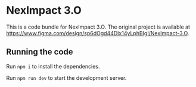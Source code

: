 
  # NexImpact 3.O

  This is a code bundle for NexImpact 3.O. The original project is available at https://www.figma.com/design/sp6dOgd44DIx14yLphBIgI/NexImpact-3.O.

  ## Running the code

  Run `npm i` to install the dependencies.

  Run `npm run dev` to start the development server.
  